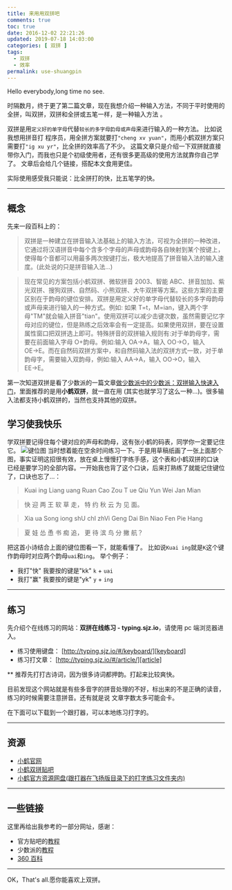 ```yaml
---
title: 来用用双拼吧
comments: true
toc: true
date: 2016-12-02 22:21:26
updated: 2019-07-18 14:03:00
categories: [ 双拼 ]
tags:
  - 双拼
  - 效率
permalink: use-shuangpin
---
```


Hello everybody,long time no see.

时隔数月，终于更了第二篇文章，现在我想介绍一种输入方法，不同于平时使用的全拼，叫双拼，双拼和全拼或五笔一样，是一种输入方法 。

双拼是用`定义好的单字母`代替`较长的多字母韵母或声母`来进行输入的一种方法。
比如说我想用拼音打 程序员，用全拼方案就要打`"cheng xv yuan"`，而用小鹤双拼方案只需要打`"ig xu yr"`，比全拼的效率高了不少。
这篇文章只是介绍一下双拼就直接带你入门，而我也只是个初级使用者，还有很多更高级的使用方法就靠你自己学了。
文章后会给几个链接，搭配本文食用更佳。

实际使用感受我只能说：比全拼打的快，比五笔学的快。

<!-- more -->

---

## 概念

先来一段百科上的：

> 双拼是一种建立在拼音输入法基础上的输入方法，可视为全拼的一种改进，它通过将汉语拼音中每个含多个字母的声母或韵母各自映射到某个按键上，使得每个音都可以用最多两次按键打出，极大地提高了拼音输入法的输入速度。(此处说的只是拼音输入法...)

> 现在常见的方案包括小鹤双拼、微软拼音 2003、智能 ABC、拼音加加、紫光双拼、搜狗双拼、自然码、小熊双拼、大牛双拼等方案。这些方案的主要区别在于韵母的键位安排。双拼是用定义好的单字母代替较长的多字母韵母或声母来进行输入的一种方式。例如: 如果 T=t，M=ian，键入两个字母"TM"就会输入拼音"tian"。使用双拼可以减少击键次数，虽然需要记忆字母对应的键位，但是熟练之后效率会有一定提高。如果使用双拼，要在设置属性窗口把双拼选上即可。特殊拼音的双拼输入规则有:对于单韵母字，需要在前面输入字母 O+韵母。例如:输入 OA→A，输入 OO→O，输入 OE→E。而在自然码双拼方案中，和自然码输入法的双拼方式一致，对于单韵母字，需要输入双韵母，例如:输入 AA→A，输入 OO→O，输入 EE→E。

第一次知道双拼是看了少数派的一篇文章[做少数派中的少数派：双拼输入快速入门][1]，里面推荐的是用**小鹤双拼**，就一直在用 (其实也就学习了这么一种...)。很多输入法都支持小鹤双拼的，当然也支持其他的双拼。

## 学习使我快乐

学双拼要记得住每个键对应的声母和韵母，这有张小鹤的码表，同学你一定要记住它。
![键位图](https://i.lengthm.in/posts/use-shuangpin/hejp.png)
当时想着能在空余时间练习一下。于是用草稿纸画了一张上面那个图，事实证明这招很有效，放在桌上慢慢打字练手感，这个表和小鹤双拼的口诀 已经是要学习的全部内容。一开始我也背了这个口诀，后来打熟练了就能记住键位了，口诀也忘了...：

> Kuai ing Liang uang Ruan Cao Zou T ue Qiu Yun Wei Jan Mian

> 快 迎 两 王 软 草 走， 特 约 秋 云 为 见 面。

> Xia ua Song iong shU chI zhVi Geng Dai Bin Niao Fen Pie Hang

> 夏 娃 怂 恿 书 痴 追， 更 待 滨 鸟 分 撇 航？

把这首小诗结合上面的键位图看一下，就能看懂了。
比如说`Kuai ing`就是`K`这个键作韵母时对应两个韵母`uai`和`ing`。
举个例子：

- 我打"快" 我要按的键是"kk" `k` + `uai`
- 我打"赢" 我要按的键是"yk" `y` + `ing`

---

## 练习

先介绍个在线练习的网站：**双拼在线练习 - typing.sjz.io**，请使用 pc 端浏览器进入。

- 练习使用键盘： [http://typing.sjz.io/#/keyboard/][keyboard]
- 练习打文章： [http://typing.sjz.io/#/article/][article]

\*\* 推荐先打打古诗词，因为很多诗词都押韵。打起来比较爽快。

目前发现这个网站就是有些多音字的拼音处理的不好，标出来的不是正确的读音，练习的时候需要注意拼音。还有就是说 文章字数太多可能会卡。

在下面可以下载到一个跟打器，可以本地练习打字的。

---

## 资源

- [小鹤官网](http://flypy.com/)
- [小鹤双拼贴吧](http://tieba.baidu.com/f?kw=%E5%B0%8F%E9%B9%A4%E5%8F%8C%E6%8B%BC&ie=utf-8)
- [小鹤官方资源网盘(跟打器在飞扬版目录下的打字练习文件夹内)](http://flypy.ys168.com/)

---

## 一些链接

这里再给出我参考的一部分网址，感谢：

- 官方贴吧的[教程](http://tieba.baidu.com/p/4844692703)
- 少数派的[教程][1]
- [360 百科](http://baike.so.com/doc/5949140-6162080.html)

---

OK，That's all.愿你能喜欢上双拼。

[keyboard]: http://typing.sjz.io/#/keyboard/
[article]: http://typing.sjz.io/#/article/
[sspai]: http://sspai.com/
[1]: http://sspai.com/32809/
